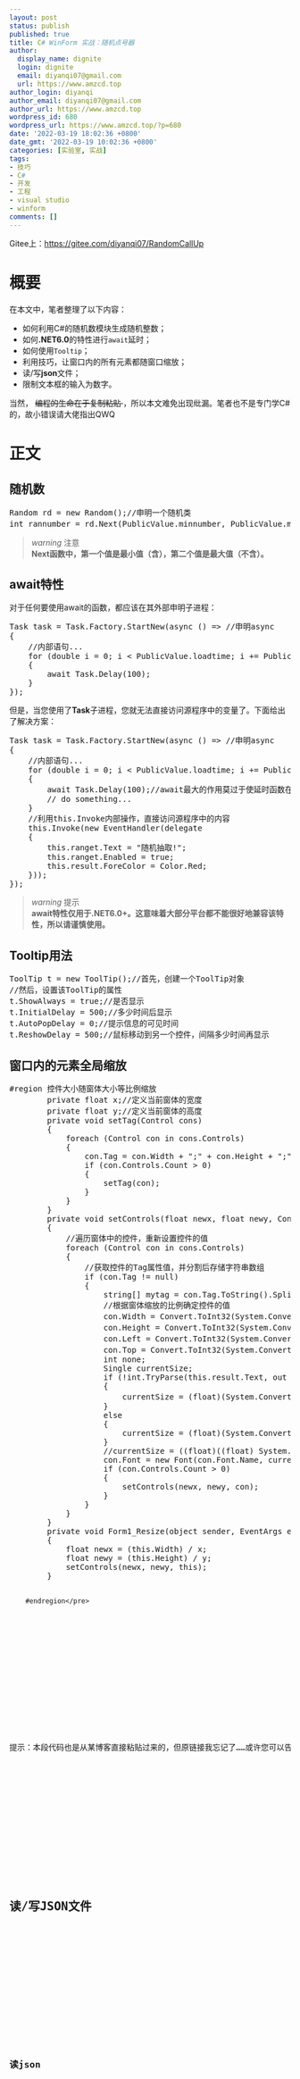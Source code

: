 ```yaml
---
layout: post
status: publish
published: true
title: C# WinForm 实战：随机点号器
author:
  display_name: dignite
  login: dignite
  email: diyanqi07@gmail.com
  url: https://www.amzcd.top
author_login: diyanqi
author_email: diyanqi07@gmail.com
author_url: https://www.amzcd.top
wordpress_id: 680
wordpress_url: https://www.amzcd.top/?p=680
date: '2022-03-19 18:02:36 +0800'
date_gmt: '2022-03-19 10:02:36 +0800'
categories: [实验室, 实战]
tags:
- 技巧
- C#
- 开发
- 工程
- visual studio
- winform
comments: []
---
```




  <p>
   <!-- wp:mdx/github {"author":"diyanqi","project":"RandomCallUp"} --></p>
  <div class="wp-block-mdx-github mdx-github-cot" data-mdxgithuba="diyanqi" data-mdxgithubp="RandomCallUp" data-mdxgithubg="https://api.github.com/">
   <div class="mdx-github-wait-out-c2">
    <div class="mdx-github-wait-out-c mdui-valign">
     <div class="mdx-github-wait-out">
      <div class="mdx-github-wait">
       <a href="https://github.com/diyanqi/RandomCallUp">
        <div class="mdui-spinner"></div> </a>
       <p><a></a></p>
      </div>
     </div>
    </div>
   </div>
  </div>
  <p>
   <!-- /wp:mdx/github --></p>
  <p>
   <!-- wp:paragraph --></p>
  <p>Gitee上：<a href="https://gitee.com/diyanqi07/RandomCallUp">https://gitee.com/diyanqi07/RandomCallUp</a></p>
  <p>
   <!-- /wp:paragraph --></p>
  <p>
   <!-- wp:heading {"level":1} --></p>
  <h1>概要</h1>
  <p>
   <!-- /wp:heading --></p>
  <p>
   <!-- wp:paragraph --></p>
  <p>在本文中，笔者整理了以下内容：</p>
  <p>
   <!-- /wp:paragraph --></p>
  <p>
   <!-- wp:list --></p>
  <ul>
   <li>如何利用C#的随机数模块生成随机整数；</li>
   <li>如何<strong>.NET6.0</strong>的特性进行<code>await</code>延时；</li>
   <li>如何使用<code>Tooltip</code>；</li>
   <li>利用技巧，让窗口内的所有元素都随窗口缩放；</li>
   <li>读/写<strong>json</strong>文件；</li>
   <li>限制文本框的输入为数字。</li>
  </ul>
  <p>
   <!-- /wp:list --></p>
  <p>
   <!-- wp:paragraph --></p>
  <p>当然，
   <s>
    编程的生命在于复制粘贴
   </s>，所以本文难免出现纰漏。笔者也不是专门学C#的，故小错误请大佬指出QWQ</p>
  <p>
   <!-- /wp:paragraph --></p>
  <p>
   <!-- wp:heading {"level":1} --></p>
  <h1>正文</h1>
  <p>
   <!-- /wp:heading --></p>
  <p>
   <!-- wp:heading --></p>
  <h2>随机数</h2>
  <p>
   <!-- /wp:heading --></p>
  <p>
   <!-- wp:enlighter/codeblock {"language":"csharp"} --></p>
  <pre class="EnlighterJSRAW" data-enlighter-language="csharp" data-enlighter-theme="" data-enlighter-highlight="" data-enlighter-linenumbers="" data-enlighter-lineoffset="" data-enlighter-title="" data-enlighter-group="">Random rd = new Random();//申明一个随机类
int rannumber = rd.Next(PublicValue.minnumber, PublicValue.maxnumber + 1);//生成随机数</pre>
  <p>
   <!-- /wp:enlighter/codeblock --></p>
  <p>
   <!-- wp:mdx/warning {"title":"注意","content":"Next函数中，第一个值是最小值（含），第二个值是最大值（不含）。"} --></p>
  <blockquote class="wp-block-mdx-warning mdx-warning">
   <p><i class="mdui-icon material-icons">warning</i> 注意<br /><strong>Next函数中，第一个值是最小值（含），第二个值是最大值（不含）。</strong></p>
  </blockquote>
  <p>
   <!-- /wp:mdx/warning --></p>
  <p>
   <!-- wp:heading --></p>
  <h2>await特性</h2>
  <p>
   <!-- /wp:heading --></p>
  <p>
   <!-- wp:paragraph --></p>
  <p>对于任何要使用await的函数，都应该在其外部申明子进程：</p>
  <p>
   <!-- /wp:paragraph --></p>
  <p>
   <!-- wp:enlighter/codeblock {"language":"csharp"} --></p>
  <pre class="EnlighterJSRAW" data-enlighter-language="csharp" data-enlighter-theme="" data-enlighter-highlight="" data-enlighter-linenumbers="" data-enlighter-lineoffset="" data-enlighter-title="" data-enlighter-group="">Task task = Task.Factory.StartNew(async () =&gt; //申明async
{
    //内部语句...
    for (double i = 0; i &lt; PublicValue.loadtime; i += PublicValue.loaddelta)
    {
        await Task.Delay(100);
    }
});</pre>
  <p>
   <!-- /wp:enlighter/codeblock --></p>
  <p>
   <!-- wp:paragraph --></p>
  <p>但是，当您使用了<strong>Task</strong>子进程，您就无法直接访问源程序中的变量了。下面给出了解决方案：</p>
  <p>
   <!-- /wp:paragraph --></p>
  <p>
   <!-- wp:enlighter/codeblock {"language":"csharp"} --></p>
  <pre class="EnlighterJSRAW" data-enlighter-language="csharp" data-enlighter-theme="" data-enlighter-highlight="" data-enlighter-linenumbers="" data-enlighter-lineoffset="" data-enlighter-title="" data-enlighter-group="">Task task = Task.Factory.StartNew(async () =&gt; //申明async
{
    //内部语句...
    for (double i = 0; i &lt; PublicValue.loadtime; i += PublicValue.loaddelta)
    {
        await Task.Delay(100);//await最大的作用莫过于使延时函数在执行语句块中真正延时生效了。这里的100单位是毫秒
        // do something...
    }
    //利用this.Invoke内部操作，直接访问源程序中的内容
    this.Invoke(new EventHandler(delegate
    {
        this.ranget.Text = &quot;随机抽取!&quot;;
        this.ranget.Enabled = true;
        this.result.ForeColor = Color.Red;
    }));
});</pre>
  <p>
   <!-- /wp:enlighter/codeblock --></p>
  <p>
   <!-- wp:mdx/warning {"title":"提示","content":"await特性仅用于.NET6.0+。这意味着大部分平台都不能很好地兼容该特性，所以请谨慎使用。"} --></p>
  <blockquote class="wp-block-mdx-warning mdx-warning">
   <p><i class="mdui-icon material-icons">warning</i> 提示<br /><strong>await特性仅用于.NET6.0+。这意味着大部分平台都不能很好地兼容该特性，所以请谨慎使用。</strong></p>
  </blockquote>
  <p>
   <!-- /wp:mdx/warning --></p>
  <p>
   <!-- wp:heading --></p>
  <h2>Tooltip用法</h2>
  <p>
   <!-- /wp:heading --></p>
  <p>
   <!-- wp:enlighter/codeblock {"language":"csharp"} --></p>
  <pre class="EnlighterJSRAW" data-enlighter-language="csharp" data-enlighter-theme="" data-enlighter-highlight="" data-enlighter-linenumbers="" data-enlighter-lineoffset="" data-enlighter-title="" data-enlighter-group="">ToolTip t = new ToolTip();//首先，创建一个ToolTip对象
//然后，设置该ToolTip的属性
t.ShowAlways = true;//是否显示
t.InitialDelay = 500;//多少时间后显示
t.AutoPopDelay = 0;//提示信息的可见时间
t.ReshowDelay = 500;//鼠标移动到另一个控件，间隔多少时间再显示</pre>
  <p>
   <!-- /wp:enlighter/codeblock --></p>
  <p>
   <!-- wp:heading --></p>
  <h2>窗口内的元素全局缩放</h2>
  <p>
   <!-- /wp:heading --></p>
  <p>
   <!-- wp:enlighter/codeblock {"language":"csharp"} --></p>
  <pre class="EnlighterJSRAW" data-enlighter-language="csharp" data-enlighter-theme="" data-enlighter-highlight="" data-enlighter-linenumbers="" data-enlighter-lineoffset="" data-enlighter-title="" data-enlighter-group="">#region 控件大小随窗体大小等比例缩放
        private float x;//定义当前窗体的宽度
        private float y;//定义当前窗体的高度
        private void setTag(Control cons)
        {
            foreach (Control con in cons.Controls)
            {
                con.Tag = con.Width + &quot;;&quot; + con.Height + &quot;;&quot; + con.Left + &quot;;&quot; + con.Top + &quot;;&quot; + con.Font.Size;
                if (con.Controls.Count &gt; 0)
                {
                    setTag(con);
                }
            }
        }
        private void setControls(float newx, float newy, Control cons)
        {
            //遍历窗体中的控件，重新设置控件的值
            foreach (Control con in cons.Controls)
            {
                //获取控件的Tag属性值，并分割后存储字符串数组
                if (con.Tag != null)
                {
                    string[] mytag = con.Tag.ToString().Split(new char[] { ';' });
                    //根据窗体缩放的比例确定控件的值
                    con.Width = Convert.ToInt32(System.Convert.ToSingle(mytag[0]) * newx);//宽度
                    con.Height = Convert.ToInt32(System.Convert.ToSingle(mytag[1]) * newy);//高度
                    con.Left = Convert.ToInt32(System.Convert.ToSingle(mytag[2]) * newx);//左边距
                    con.Top = Convert.ToInt32(System.Convert.ToSingle(mytag[3]) * newy);//顶边距
                    int none;
                    Single currentSize;
                    if (!int.TryParse(this.result.Text, out none))
                    {
                        currentSize = (float)(System.Convert.ToSingle(mytag[4]) * newy*0.6);//字体大小
                    }
                    else
                    {
                        currentSize = (float)(System.Convert.ToSingle(mytag[4]) * newy);
                    }
                    //currentSize = ((float)((float) System.Convert.ToSingle(mytag[4]) * newy * 0.6));
                    con.Font = new Font(con.Font.Name, currentSize, con.Font.Style, con.Font.Unit);
                    if (con.Controls.Count &gt; 0)
                    {
                        setControls(newx, newy, con);
                    }
                }
            }
        }
        private void Form1_Resize(object sender, EventArgs e)
        {
            float newx = (this.Width) / x;
            float newy = (this.Height) / y;
            setControls(newx, newy, this);
        }

        #endregion</pre>
  <p>
   <!-- /wp:enlighter/codeblock --></p>
  <p>
   <!-- wp:paragraph --></p>
  <p>提示：本段代码也是从某博客直接粘贴过来的，但原链接我忘记了……或许您可以告诉我真相（（</p>
  <p>
   <!-- /wp:paragraph --></p>
  <p>
   <!-- wp:heading --></p>
  <h2>读/写JSON文件</h2>
  <p>
   <!-- /wp:heading --></p>
  <p>
   <!-- wp:heading {"level":3} --></p>
  <h3>读json</h3>
  <p>
   <!-- /wp:heading --></p>
  <p>
   <!-- wp:enlighter/codeblock {"language":"csharp"} --></p>
  <pre class="EnlighterJSRAW" data-enlighter-language="csharp" data-enlighter-theme="" data-enlighter-highlight="" data-enlighter-linenumbers="" data-enlighter-lineoffset="" data-enlighter-title="" data-enlighter-group="">using System;
using System.Collections.Generic;
using System.ComponentModel;
using System.Data;
using System.Drawing;
using System.Linq;
using System.Text;
using System.Threading.Tasks;
using System.Windows.Forms;
using Microsoft.Extensions.Configuration;
using Newtonsoft.Json;
using Newtonsoft.Json.Linq;
public static string GetConnectionString(string value)
        {
            var configurationBuilder = new ConfigurationBuilder()
                .SetBasePath(Directory.GetCurrentDirectory())
                .AddJsonFile(&quot;config.json&quot;);
            IConfiguration config = configurationBuilder.Build();
            string connectionString = config[value];
            return connectionString;
        }

//使用：
resultnum = GetConnectionString(&quot;maxnumber&quot;);
resultstr = GetConnectionString(&quot;maxstring&quot;);</pre>
  <p>
   <!-- /wp:enlighter/codeblock --></p>
  <p>
   <!-- wp:paragraph --></p>
  <p>对于上面的样例，我们假定有这样一个json文件：</p>
  <p>
   <!-- /wp:paragraph --></p>
  <p>
   <!-- wp:enlighter/codeblock {"language":"json"} --></p>
  <pre class="EnlighterJSRAW" data-enlighter-language="json" data-enlighter-theme="" data-enlighter-highlight="" data-enlighter-linenumbers="" data-enlighter-lineoffset="" data-enlighter-title="" data-enlighter-group="">{
    &quot;maxnumber&quot;:123,
    &quot;maxstring&quot;:&quot;123&quot;
}</pre>
  <p>
   <!-- /wp:enlighter/codeblock --></p>
  <p>
   <!-- wp:paragraph --></p>
  <p>那么，<code>resultnum</code>将会是数字类型的<code>123</code>，<code>resultstr</code>将会是字符串类型的<code>123</code>。</p>
  <p>
   <!-- /wp:paragraph --></p>
  <p>
   <!-- wp:heading {"level":3} --></p>
  <h3>写json</h3>
  <p>
   <!-- /wp:heading --></p>
  <p>
   <!-- wp:paragraph --></p>
  <p>写json的实质就是把json对象打包成字符串，然后储存字符串到文件即可。</p>
  <p>
   <!-- /wp:paragraph --></p>
  <p>
   <!-- wp:enlighter/codeblock {"language":"csharp"} --></p>
  <pre class="EnlighterJSRAW" data-enlighter-language="csharp" data-enlighter-theme="" data-enlighter-highlight="" data-enlighter-linenumbers="" data-enlighter-lineoffset="" data-enlighter-title="" data-enlighter-group="">using System;
using System.Collections.Generic;
using System.ComponentModel;
using System.Data;
using System.Drawing;
using System.Linq;
using System.Text;
using System.Threading.Tasks;
using System.Windows.Forms;
using Microsoft.Extensions.Configuration;
using Newtonsoft.Json;
using Newtonsoft.Json.Linq;

                StreamReader reader = File.OpenText(&quot;config.json&quot;);
                JsonTextReader jsonTextReader = new JsonTextReader(reader);
                JObject jsonObject = (JObject)JToken.ReadFrom(jsonTextReader);
                jsonObject[&quot;minnumber&quot;] = minnumber;
                jsonObject[&quot;maxnumber&quot;] = maxnumber;
                reader.Close();
                string output = JsonConvert.SerializeObject(jsonObject, Formatting.Indented);
                File.WriteAllText(&quot;config.json&quot;, output);</pre>
  <p>
   <!-- /wp:enlighter/codeblock --></p>
  <p>
   <!-- wp:heading --></p>
  <h2>限制文本框输入为数字</h2>
  <p>
   <!-- /wp:heading --></p>
  <p>
   <!-- wp:enlighter/codeblock {"language":"csharp"} --></p>
  <pre class="EnlighterJSRAW" data-enlighter-language="csharp" data-enlighter-theme="" data-enlighter-highlight="" data-enlighter-linenumbers="" data-enlighter-lineoffset="" data-enlighter-title="" data-enlighter-group="">private void textBox2_KeyPress(object sender, KeyPressEventArgs e)
        {
            if (!(e.KeyChar == '\b' || (e.KeyChar &gt;= '0' &amp;&amp; e.KeyChar &lt;= '9')))
            {
                e.Handled = true;
            }
        }</pre>
  <p>
   <!-- /wp:enlighter/codeblock --></p>
  <p>
   <!-- wp:paragraph --></p>
  <p>如上，只允许退格、0~9。</p>
  <p>
   <!-- /wp:paragraph --></p>


